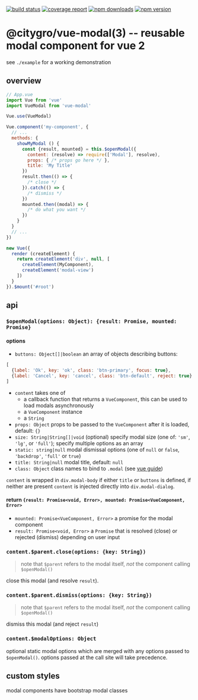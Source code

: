 [![build status](https://gitlab.com/citygro/vue-modal/badges/latest/build.svg)](https://gitlab.com/citygro/vue-modal/commits/latest)
[![coverage report](https://gitlab.com/citygro/vue-modal/badges/latest/coverage.svg)](https://gitlab.com/citygro/vue-modal/commits/latest)
[![npm downloads](https://img.shields.io/npm/dt/@citygro/vue-modal.svg)](https://npmjs.org/package/@citygro/vue-modal)
[![npm version](https://img.shields.io/npm/v/@citygro/vue-modal.svg)](https://npmjs.org/package/@citygro/vue-modal)

@citygro/vue-modal(3) -- reusable modal component for vue 2
===========================================================

see `./example` for a working demonstration

## overview

```js
// App.vue
import Vue from 'vue'
import VueModal from 'vue-modal'

Vue.use(VueModal)

Vue.component('my-component', {
  // ...
  methods: {
    showMyModal () {
      const {result, mounted} = this.$openModal({
        content: (resolve) => require(['Modal'], resolve),
        props: { /* props go here */ },
        title: 'My Title'
      })
      result.then(() => {
        /* close */
      }).catch(() => {
        /* dismiss */
      })
      mounted.then((modal) => {
        /* do what you want */
      })
    }
  }
  // ...
})

new Vue({
  render (createElement) {
    return createElement('div', null, [
      createElement(MyComponent),
      createElement('modal-view')
    ])
  }
}).$mount('#root')

```

## api

### `$openModal(options: Object): {result: Promise, mounted: Promise}`

#### options

- `buttons: Object[]|boolean` an array of objects describing buttons:
```js
[
  {label: 'Ok', key: 'ok', class: 'btn-primary', focus: true},
  {label: 'Cancel', key: 'cancel', class: 'btn-default', reject: true}
]
```
- `content` takes one of
  - a callback function that returns a `VueComponent`, this can be used to load modals asynchronously
  - a `VueComponent` instance
  - a `String`
- `props: Object` props to be passed to the `VueComponent` after it is loaded, default: `{}`
- `size: String|String[]|void` (optional) specify modal size (one of: `'sm'`, `'lg'`, or `'full'`); specify multiple
  options as an array
- `static: string|null` modal dismissal options (one of `null` or `false`, `'backdrop'`, `'full'` or `true`)
- `title: String|null` modal title, default: `null`
- `class: Object` class names to bind to `.modal` (see [vue guide])


`content` is wrapped in `div.modal-body` if either `title` or `buttons` is defined, if neither are present `content`
 is injected directly into `div.modal-dialog`.
 
[vue guide]: https://vuejs.org/v2/guide/class-and-style.html

#### return `{result: Promise<void, Error>, mounted: Promise<VueComponent, Error>`

- `mounted: Promise<VueComponent, Error>` a promise for the modal component
- `result: Promise<void, Error>` a `Promise` that is resolved (close) or rejected (dismiss) depending on user input

### `content.$parent.close(options: {key: String})`

> note that `$parent` refers to the modal itself, *not* the component calling `$openModal()`

close this modal (and resolve `result`).

### `content.$parent.dismiss(options: {key: String})`

> note that `$parent` refers to the modal itself, *not* the component calling `$openModal()`

dismiss this modal (and reject `result`)

### `content.$modalOptions: Object` 

optional static modal options which are merged with any options passed to `$openModal()`. options passed at the call
site will take precedence.

## custom styles

modal components have bootstrap modal classes

